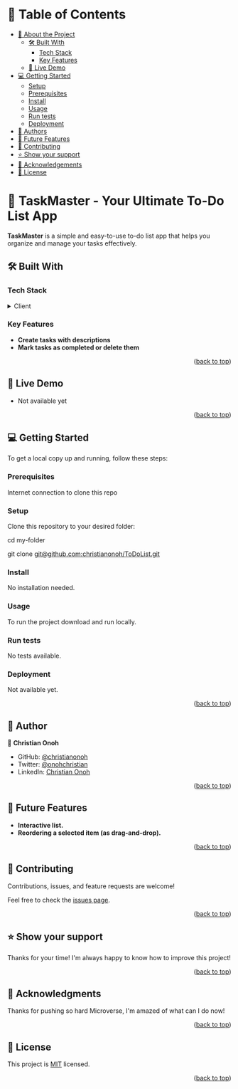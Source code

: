 <a name="readme-top"></a>

<!-- TABLE OF CONTENTS -->

# 📗 Table of Contents

- [📖 About the Project](#about-project)
  - [🛠 Built With](#built-with)
    - [Tech Stack](#tech-stack)
    - [Key Features](#key-features)
  - [🚀 Live Demo](#live-demo)
- [💻 Getting Started](#getting-started)
  - [Setup](#setup)
  - [Prerequisites](#prerequisites)
  - [Install](#install)
  - [Usage](#usage)
  - [Run tests](#run-tests)
  - [Deployment](#triangular_flag_on_post-deployment)
- [👥 Authors](#authors)
- [🔭 Future Features](#future-features)
- [🤝 Contributing](#contributing)
- [⭐️ Show your support](#support)
- [🙏 Acknowledgements](#acknowledgements)
- [📝 License](#license)

<!-- PROJECT DESCRIPTION -->

# 📖 TaskMaster - Your Ultimate To-Do List App <a name="about-project"></a>

<!-- > Describe your project in 1 or 2 sentences. -->

**TaskMaster** is a simple and easy-to-use to-do list app that helps you organize and manage your tasks effectively.

## 🛠 Built With <a name="built-with"></a>

### Tech Stack <a name="tech-stack"></a>

<!-- > Describe the tech stack and include only the relevant sections that apply to your project. -->

<details>
  <summary>Client</summary>
  <ul>
    <li>html</li>
    <li>css</li>
    <li>javascript</li>
  </ul>
</details>

<!-- Features -->

### Key Features <a name="key-features"></a>

<!-- > Describe between 1-3 key features of the application. -->

- **Create tasks with descriptions**
- **Mark tasks as completed or delete them**

<p align="right">(<a href="#readme-top">back to top</a>)</p>

<!-- LIVE DEMO -->

## 🚀 Live Demo <a name="live-demo"></a>

<!-- > Add a link to your deployed project. -->

- Not available yet

<p align="right">(<a href="#readme-top">back to top</a>)</p>

<!-- GETTING STARTED -->

## 💻 Getting Started <a name="getting-started"></a>

<!-- > Describe how a new developer could make use of your project. -->

To get a local copy up and running, follow these steps:

### Prerequisites

Internet connection to clone this repo

<!--In order to run this project you need:-->

<!--
Example command:

```sh
 gem install rails
```
 -->

### Setup

Clone this repository to your desired folder:

cd my-folder

git clone [git@github.com:christianonoh/ToDoList.git](git@github.com:christianonoh/ToDoList.git)
<!--
Example commands:

```sh
  cd my-folder
  git clone git@github.com:myaccount/my-project.git
```
--->


### Install

<!--Install this project with:-->

No installation needed.

<!--
Example command:

```sh
  cd my-project
  gem install
```
--->

### Usage

To run the project download and run locally.
<!--
Example command:

```sh
  rails server
```
--->

### Run tests

<!--To run tests, run the following command:-->

No tests available.
<!--
Example command:

```sh
  bin/rails test test/models/article_test.rb
```
--->

### Deployment

<!--You can deploy this project using:-->

Not available yet.
<!--
Example:

```sh

```
 -->

<p align="right">(<a href="#readme-top">back to top</a>)</p>

<!-- AUTHORS -->

## 👥 Author <a name="authors"></a>

<!-- > Mention all of the collaborators of this project. -->

👤 **Christian Onoh**

- GitHub: [@christianonoh](https://github.com/christianonoh)
- Twitter: [@onohchristian](https://twitter.com/onohchristian)
- LinkedIn: [Christian Onoh](https://www.linkedin.com/in/christianonoh)

<p align="right">(<a href="#readme-top">back to top</a>)</p>

<!-- FUTURE FEATURES -->

## 🔭 Future Features <a name="future-features"></a>

<!-- > Describe 1 - 3 features you will add to the project. -->

- **Interactive list.**
- **Reordering a selected item (as drag-and-drop).**

<p align="right">(<a href="#readme-top">back to top</a>)</p>

<!-- CONTRIBUTING -->

## 🤝 Contributing <a name="contributing"></a>

Contributions, issues, and feature requests are welcome!

Feel free to check the [issues page](https://github.com/christianonoh/ToDoList/issues).

<p align="right">(<a href="#readme-top">back to top</a>)</p>

<!-- SUPPORT -->

## ⭐️ Show your support <a name="support"></a>

<!-- > Write a message to encourage readers to support your project-->

Thanks for your time! I'm always happy to know how to improve this project!

<p align="right">(<a href="#readme-top">back to top</a>)</p>

<!-- ACKNOWLEDGEMENTS -->

## 🙏 Acknowledgments <a name="acknowledgements"></a>

<!-- > Give credit to everyone who inspired your codebase.-->

Thanks for pushing so hard Microverse, I'm amazed of what can I do now!

<p align="right">(<a href="#readme-top">back to top</a>)</p>


<!-- LICENSE -->

## 📝 License <a name="license"></a>

This project is [MIT](/LICENSE) licensed.

<p align="right">(<a href="#readme-top">back to top</a>)</p>
